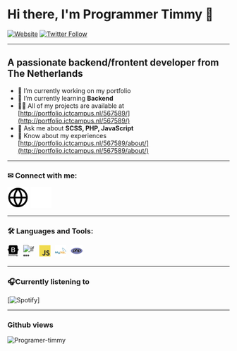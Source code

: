 # Hi there, I'm Programmer Timmy 👋 

[![Website](https://img.shields.io/website?label=Portfolio.ProgrammerTimmy.nl&style=for-the-badge&url=https%3A%2F%2Firiks-it.nl)](http://portfolio.ictcampus.nl/567589/)
[![Twitter Follow](https://img.shields.io/twitter/follow/TimmygamerNL?color=1DA1F2&logo=twitter&style=for-the-badge)](/#)

---

## A passionate backend/frontent developer from The Netherlands

- 🔭 I’m currently working on my portfolio
- 🌱 I’m currently learning **Backend**
- 👨‍💻 All of my projects are available at [http://portfolio.ictcampus.nl/567589/](http://portfolio.ictcampus.nl/567589/)
- 💬 Ask me about **SCSS, PHP, JavaScript**
- 📄 Know about my experiences [http://portfolio.ictcampus.nl/567589/about/](http://portfolio.ictcampus.nl/567589/about/)

---

### ✉ Connect with me:

[![website](./img/globe-light.svg)](http://portfolio.ictcampus.nl/567589/#gh-light-mode-only)
[![website](./img/globe-dark.svg)](http://portfolio.ictcampus.nl/567589/#gh-dark-mode-only)
&nbsp;&nbsp;

---

### 🛠 Languages and Tools:

<img align="left" src="https://raw.githubusercontent.com/devicons/devicon/master/icons/bootstrap/bootstrap-plain-wordmark.svg" alt="bootstrap" width="26" height="26" style="padding-right:10px;"/>
<img align="left" src="https://www.vectorlogo.zone/logos/ifttt/ifttt-ar21.svg" alt="ifttt" width="26" height="26" style="padding-right:10px;"/>
<img align="left" src="https://raw.githubusercontent.com/devicons/devicon/master/icons/javascript/javascript-original.svg" alt="javascript" width="26" height="26" style="padding-right:10px;"/>
<img align="left" src="https://raw.githubusercontent.com/devicons/devicon/master/icons/mysql/mysql-original-wordmark.svg" alt="mysql" width="26" height="26" style="padding-right:10px;"/>
<img align="left" src="https://raw.githubusercontent.com/devicons/devicon/master/icons/php/php-original.svg" alt="php" width="26" height="26" style="padding-right:10px;"/>

<br>
<br>

---

### 🎧Currently listening to

[![Spotify](https://spotify-now-playing-programmer-timmy.vercel.app/api/spotify)]

---

### Github views

<img src="https://komarev.com/ghpvc/?username=Programer-timmy&label=Profile%20views&color=ff80ff&style=flat" alt="Programer-timmy" />

[website]: http://portfolio.ictcampus.nl/567589/
